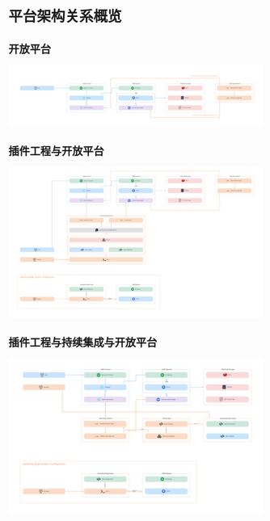 # 平台架构关系概览

## 开放平台

![ONES Open Platform](images/ONES%20Open%20Platform.png)

## 插件工程与开放平台

![ONES Open Platform - OP Tools](images/ONES%20Open%20Platform%20-%20OP%20Tools.png)

## 插件工程与持续集成与开放平台

![ONES Open Platform - CI](images/ONES%20Open%20Platform%20-%20CI.png)
